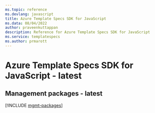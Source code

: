 ```yaml
---
ms.topic: reference
ms.devlang: javascript
title: Azure Template Specs SDK for JavaScript
ms.data: 08/04/2022
author: praveenkuttappan
description: Reference for Azure Template Specs SDK for JavaScript
ms.service: templatespecs
ms.author: prmarott
---
```

# Azure Template Specs SDK for JavaScript - latest

## Management packages - latest
[!INCLUDE [mgmt-packages](template-specs-mgmt-index.md)]